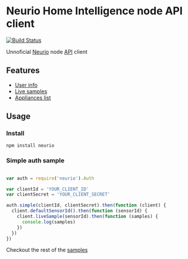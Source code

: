 # Neurio Home Intelligence node API client

[![Build Status](https://travis-ci.org/maaaikoool/neurio.svg?branch=master)](https://travis-ci.org/maaaikoool/neurio)

Unnoficial [Neurio](http://neur.io) node [API](https://api.neur.io/docs/) client

## Features

- [User info](https://api.neur.io/docs/#users)
- [Live samples](https://api.neur.io/docs/#samples)
- [Appliances list](https://api.neur.io/docs/#appliances)


## Usage

### Install

```
npm install neurio
```

### Simple auth sample

```js

var auth = require('neurio').Auth

var clientId = 'YOUR_CLIENT_ID'
var clientSecret = 'YOUR_CLIENT_SECRET'

auth.simple(clientId, clientSecret).then(function (client) {
  client.defaultSensorId().then(function (sensorId) {
    client.liveSample(sensorId).then(function (samples) {
      console.log(samples)
    })
  })
})
```

Checkout the rest of the [samples](/samples)
